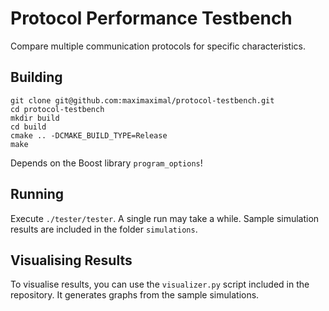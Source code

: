 Protocol Performance Testbench
==============================

Compare multiple communication protocols for
specific characteristics. 

Building
--------

    git clone git@github.com:maximaximal/protocol-testbench.git
	cd protocol-testbench
	mkdir build
	cd build
	cmake .. -DCMAKE_BUILD_TYPE=Release
	make

Depends on the Boost library `program_options`!

Running
-------

Execute `./tester/tester`. A single run may take a while. Sample
simulation results are included in the folder `simulations`. 

Visualising Results
-------------------

To visualise results, you can use the `visualizer.py` script included
in the repository. It generates graphs from the sample simulations.
